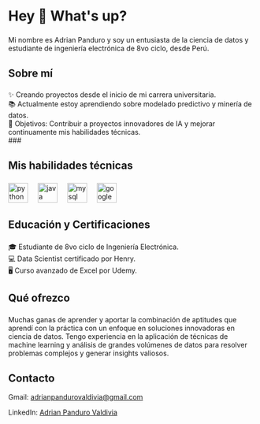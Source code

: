<h1 align="left">Hey 👋 What's up?</h1>

###

<p align="left">Mi nombre es Adrian Panduro y soy un entusiasta de la ciencia de datos y estudiante de ingeniería electrónica de 8vo ciclo, desde Perú.</p>

###

<h2 align="left">Sobre mí</h2>

###

<p align="left">✨ Creando proyectos desde el inicio de mi carrera universitaria.<br>
📚 Actualmente estoy aprendiendo sobre modelado predictivo y minería de datos.<br>
🎯 Objetivos: Contribuir a proyectos innovadores de IA y mejorar continuamente mis habilidades técnicas.<br>
###

<h2 align="left">Mis habilidades técnicas</h2>

###

<div align="left">
  <img src="https://cdn.jsdelivr.net/gh/devicons/devicon/icons/python/python-original.svg" height="40" alt="python logo"  />
  <img width="12" />
  <img src="https://cdn.jsdelivr.net/gh/devicons/devicon/icons/java/java-original.svg" height="40" alt="java logo"  />
  <img width="12" />
  <img src="https://cdn.jsdelivr.net/gh/devicons/devicon/icons/mysql/mysql-original.svg" height="40" alt="mysql logo"  />
  <img width="12" />
  <img src="https://cdn.jsdelivr.net/gh/devicons/devicon/icons/googlecloud/googlecloud-original.svg" height="40" alt="google cloud logo"  />
</div>

###

<h2 align="left">Educación y Certificaciones</h2>

###

<p align="left">🎓 Estudiante de 8vo ciclo de Ingeniería Electrónica.<br>
💻 Data Scientist certificado por Henry.<br>
🖥️ Curso avanzado de Excel por Udemy.</p>

###

<h2 align="left">Qué ofrezco</h2>

###

<p align="left">Muchas ganas de aprender y aportar la combinación de aptitudes que aprendí con la práctica con un enfoque en soluciones innovadoras en ciencia de datos. Tengo experiencia en la aplicación de técnicas de machine learning y análisis de grandes volúmenes de datos para resolver problemas complejos y generar insights valiosos.</p>

<h2 align="left">Contacto</h2>
<p align="left">Gmail: <a href="mailto:adrianpandurovaldivia@gmail.com">adrianpandurovaldivia@gmail.com</a></p>
<p align="left">LinkedIn: <a href="https://www.linkedin.com/in/adrian-panduro-valdivia-7a1ab5290/">Adrian Panduro Valdivia</a></p>

